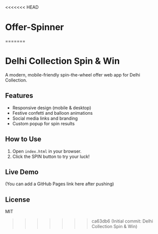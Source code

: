 <<<<<<< HEAD
# Offer-Spinner
=======
# Delhi Collection Spin & Win

A modern, mobile-friendly spin-the-wheel offer web app for Delhi Collection.

## Features
- Responsive design (mobile & desktop)
- Festive confetti and balloon animations
- Social media links and branding
- Custom popup for spin results

## How to Use
1. Open `index.html` in your browser.
2. Click the SPIN button to try your luck!

## Live Demo
(You can add a GitHub Pages link here after pushing)

## License
MIT 
>>>>>>> ca63db6 (Initial commit: Delhi Collection Spin & Win)
